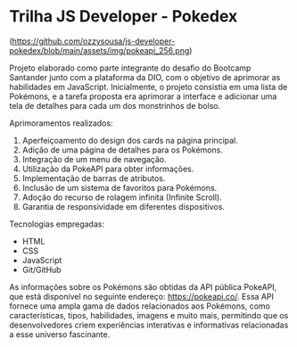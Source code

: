 # Trilha JS Developer - Pokedex
(https://github.com/ozzysousa/js-developer-pokedex/blob/main/assets/img/pokeapi_256.png)

Projeto elaborado como parte integrante do desafio do Bootcamp Santander junto com a plataforma da DIO, com o objetivo de aprimorar as habilidades em JavaScript. Inicialmente, o projeto consistia em uma lista de Pokémons, e a tarefa proposta era aprimorar a interface e adicionar uma tela de detalhes para cada um dos monstrinhos de bolso.

Aprimoramentos realizados:

1. Aperfeiçoamento do design dos cards na página principal.
2. Adição de uma página de detalhes para os Pokémons.
3. Integração de um menu de navegação.
4. Utilização da PokeAPI para obter informações.
5. Implementação de barras de atributos.
6. Inclusão de um sistema de favoritos para Pokémons.
7. Adoção do recurso de rolagem infinita (Infinite Scroll).
8. Garantia de responsividade em diferentes dispositivos.

Tecnologias empregadas:

- HTML
- CSS
- JavaScript
- Git/GitHub

As informações sobre os Pokémons são obtidas da API pública PokeAPI, que está disponível no seguinte endereço: https://pokeapi.co/. Essa API fornece uma ampla gama de dados relacionados aos Pokémons, como características, tipos, habilidades, imagens e muito mais, permitindo que os desenvolvedores criem experiências interativas e informativas relacionadas a esse universo fascinante.

